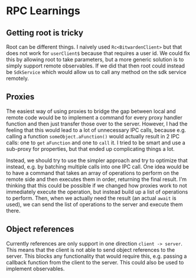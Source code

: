 # RPC Learnings

## Getting root is tricky

Root can be different things. I naively used `Rc<BitwardenClient>` but that does not work for `userClient$` because that requires
a user id. We could fix this by allowing root to take parameters, but a more generic solution is to simply support remote observables.
If we did that then root could instead be `SdkService` which would allow us to call any method on the sdk service remotely.

## Proxies

The easiest way of using proxies to bridge the gap between local and remote code would be to implement a command for every proxy handler function and then just transfer those over to the server. However, I had the feeling that this would lead to a lot of unnecessary IPC calls, because e.g. calling a function `someObject.aFunction()` would actually result in 2 IPC calls: one to `get` `aFunction` and one to `call` it. I tried to be smart and use a sub-proxy for properties, but that ended up complicating things a lot.

Instead, we should try to use the simpler approach and try to optimize that instead, e.g. by batching multiple calls into one IPC call. One idea would be to have a command that takes an array of operations to perform on the remote side and then executes them in order, returning the final result. I'm thinking that this could be possible if we changed how proxies work to not immediately execute the operation, but instead build up a list of operations to perform. Then, when we actually need the result (an actual `await` is used), we can send the list of operations to the server and execute them there.

## Object references

Currently references are only support in one direction `client -> server`. This means that the client is not able to send object references to the server. This blocks any functionality that would require this, e.g. passing a callback function from the client to the server. This could also be used to implement observables.
